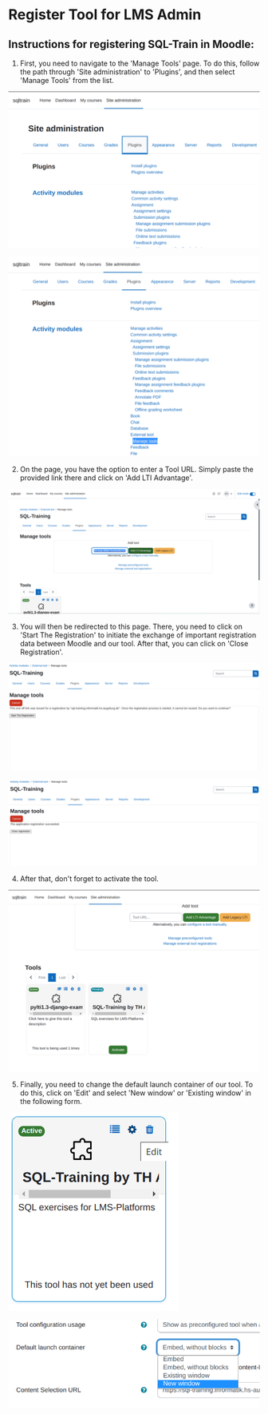 <!--
SPDX-FileCopyrightText: 2023 2023, Nicolas Bota, Marcel Geiger, Florian Paul, Rajbir Singh, Niklas Sirch, Jan Swiridow, Duc Minh Vu, Mike Wegele

SPDX-License-Identifier: CC-BY-SA-4.0
-->

# Register Tool for LMS Admin

## Instructions for registering SQL-Train in Moodle:

1. First, you need to navigate to the 'Manage Tools' page. To do this, follow the path through 'Site administration' to 'Plugins', and then select 'Manage Tools' from the list.

![Plugins](images/register_plugins.png)

![Manage Tools](images/register_manage_tools.png)

2. On the page, you have the option to enter a Tool URL. Simply paste the provided link there and click on 'Add LTI Advantage'.

![Add LTI](images/register_add_lti.png)

3. You will then be redirected to this page. There, you need to click on 'Start The Registration' to initiate the exchange of important registration data between Moodle and our tool. After that, you can click on 'Close Registration'.

![Start Registration](images/register_start.png)

![Close Registration](images/register_close.png)

4. After that, don't forget to activate the tool.

![Activate](images/register_activate.png)

5. Finally, you need to change the default launch container of our tool. To do this, click on 'Edit' and select 'New window' or 'Existing window' in the following form.

![Edit](images/register_edit.png)

![Launch Container](images/register_launch_container.png)